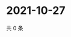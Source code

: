# 2021-10-27

共 0 条

<!-- BEGIN WEIBO -->
<!-- 最后更新时间 Wed Oct 27 2021 22:12:57 GMT+0800 (China Standard Time) -->

<!-- END WEIBO -->
